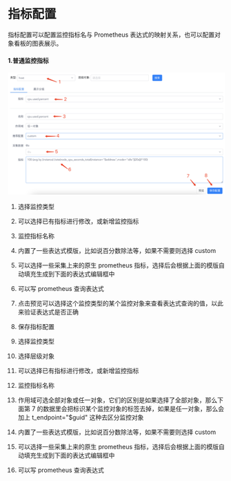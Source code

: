 # 指标配置

指标配置可以配置监控指标名与 Prometheus 表达式的映射关系，也可以配置对象看板的图表展示。

#### 1.普通监控指标

![指标配置页面01](images/open-monitor/config_16.png)

1. 选择监控类型
1. 可以选择已有指标进行修改，或新增监控指标
1. 监控指标名称
1. 内置了一些表达式模版，比如说百分数除法等，如果不需要则选择 custom
1. 可以选择一些采集上来的原生 prometheus 指标，选择后会根据上面的模版自动填充生成到下面的表达式编辑框中
1. 可以写 prometheus 查询表达式
1. 点击预览可以选择这个监控类型的某个监控对象来查看表达式查询的值，以此来验证表达式是否正确
1. 保存指标配置

1. 选择监控类型

1. 选择层级对象

1. 可以选择已有指标进行修改，或新增监控指标

1. 监控指标名称

1. 作用域可选全部对象或任一对象，它们的区别是如果选择了全部对象，那么下面第 7 的数据里会把标识某个监控对象的标签去掉，如果是任一对象，那么会加上 t_endpoint="$guid" 这种去区分监控对象

1. 内置了一些表达式模版，比如说百分数除法等，如果不需要则选择 custom

1. 可以选择一些采集上来的原生 prometheus 指标，选择后会根据上面的模版自动填充生成到下面的表达式编辑框中

1. 可以写 prometheus 查询表达式
